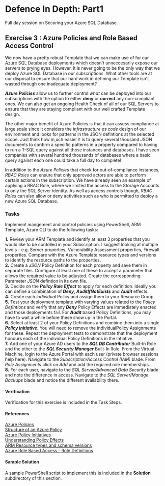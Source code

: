 # Defence In Depth: Part1
Full day session on Securing your Azure SQL Database


## Exercise 3 : Azure Policies and Role Based Access Control

We now have a pretty robust Template that we can make use of for our Azure SQL Database deployments which doesn't unneccesarily expose our servers to prying eyes. However, it is never going to be the only way that we deploy Azure SQL Database in our subscriptions. What other tools are at our disposal to ensure that our hard work in defining our Template isn't wasted through one inadequate deployment?

***Azure Policies*** allow us to further control *what* can be deployed into our subscriptions with the option to either **deny** or **correct** any non-compliant ones. We can also get an ongoing Health Check of all of our SQL Servers to ensure that they are staying compliant with our well crafted Template design.

The other major benefit of Azure Policies is that it can assess compliance at large scale since it considers the *infrastructure as code* design of our environment and looks for patterns in the JSON defintions at the selected scope. Just think how m,uch easier it is to query several thousand JSON documents to confirm a specific patterns in a property compared to having to run a T-SQL query against all those instances and databases. I have seen companies with several hundred thousands of databases where a basic query against each one could take a full day to complete!

In addition to the *Azure Policies* that check for out-of-compliance instances, *RBAC Roles* can ensure that only approved actors are able to perform certain actions in the subscription. We have already seen an example of applying a RBAC Role, where we limited the access to the Storage Accounts to only the SQL Server identity. As well as access controls though, *RBAC Roles* can also allow or deny activities such as who is permitted to deploy a new Azure SQL Database.


### Tasks

Implement mangement and control policies using PowerShell, ARM Template, Azure CLI to do the following tasks:

**1.** Review your ARM Template and identify at least 3 properties that you would like to be contolled in your Subscription. I suggest looking at multiple levels - e.g. Server properties, Vulnerability Assessment properties, Firewall properties. Compare with the Azure Template resource types and versions to identify the resource paths to the properties.       
**2.** Create a *JSON* Policy Definition for each property and save them in separate files. Configure at least one of these to accept a parameter that allows the required value to be adjusted. Create the corresponding Parameter *JSON* defintion in its own file.  
**3.** Decide on the ***Policy Rule Effect*** to apply for each definition. Ideally you can define a combination of ***Deny***, ***AuditIfNotExists*** and ***Audit*** effects.    
**4.** Create each *individual* Policy and assign them to your Resource Group.     
**5.** Test your deployment template with varying values related to the *Policy Defintions* and verify that any ***Deny*** Policy Effects are immediately enacted and those deployments fail. For ***Audit*** based Policy Definitions, you may have to wait a while before these show up in the Portal.  
**6.** Select at least 2 of your Policy Definitions and combine them into a single ***Policy Initiative***. You will need to remove the individualPolicy Assignments for these. Repeat the deployment tests to demonstrate that the deployment honours each of the individual Policy Definitions in the Intiative.   
**7.** Add one of your Azure AD users to the ***SQL DB Contributor*** Built-In Role and the other to the ***SQL Security Manager*** Built-In Role. From the Virtual Machine, login to the Azure Portal with each user (private browser sessions help here). Navigate to the *Subscription/Access Control (IAM)* blade. From *Role Assignments* click on *Add* and add the required role memberships.  
**8.** For each user, navigate to the *SQL Server/Advanced Data Security* blade and note the difference in access. Navigate to the *SQL Server/Manage Backups* blade and notice the different availability there.


#### Verification

Verification for this exercise is included in the Task Steps.

#### References

[Azure Policies](https://docs.microsoft.com/en-us/azure/governance/policy/overview)  
[Structure of an Azure Policy](https://docs.microsoft.com/en-us/azure/governance/policy/concepts/definition-structure)  
[Azure Policy Initiatives](https://docs.microsoft.com/en-us/azure/governance/policy/concepts/initiative-definition-structure)  
[Understanding Policy Effects](https://docs.microsoft.com/en-us/azure/governance/policy/concepts/effects)  
[ARM Resource types and schema versions](https://docs.microsoft.com/en-us/azure/templates/microsoft.sql/allversions)  
[Azure Role Based Access - Role Definitions](https://docs.microsoft.com/en-us/azure/role-based-access-control/role-definitions)  


#### Sample Solution

A sample PowerShell script to implement this is included in the **Solution** subdirectory of this section.
